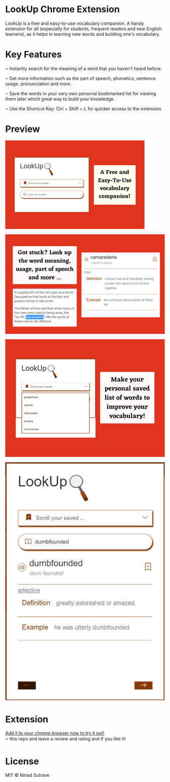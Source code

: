 # LookUp Chrome Extension

LookUp is a free and easy-to-use vocabulary companion. A handy extension for all (especially for students, frequent readers and new English learners), as it helps in learning new words and building one's vocabulary.

# Key Features

⋆ Instantly search for the meaning of a word that you haven't heard before.

⋆ Get more information such as the part of speech, phonetics, sentence usage,
pronunciation and more.

⋆ Save the words in your very own personal bookmarked list for viewing them later which
great way to build your knowledge.

⋆ Use the Shortcut Key: Ctrl + Shift + L for quicker access to the extension.

# Preview

![Image1](images/screenshot1.png)

![Image2](images/screenshot2.png)

![Image3](images/screenshot3.png)

![Image4](images/screenshot4.png)

# Extension

[Add it to your chrome browser now to try it out!](https://chrome.google.com/webstore/detail/lookup/lamkbakfmcoaibacdbpgejffopbhhpgn?hl=en)  
⭐ this repo and leave a review and rating and if you like it!

# License

MIT © Ninad Sutrave
